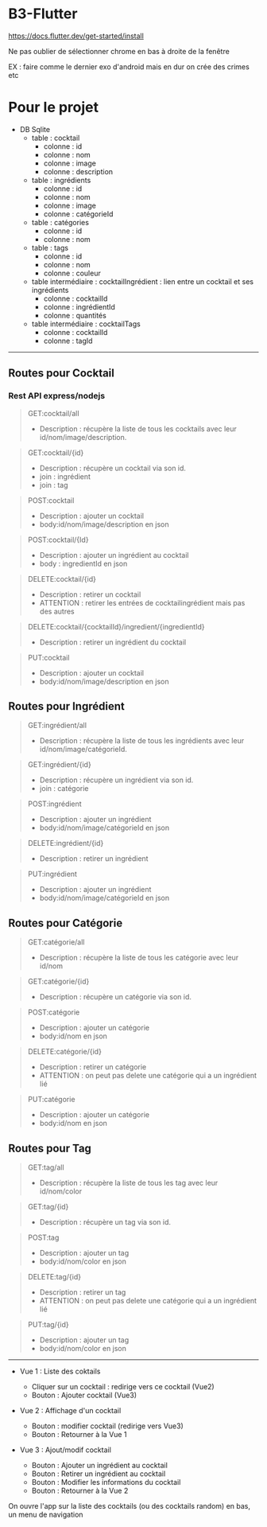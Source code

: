 # B3-Flutter

https://docs.flutter.dev/get-started/install

Ne pas oublier de sélectionner chrome en bas à droite de la fenêtre

EX : faire comme le dernier exo d'android mais en dur
on crée des crimes etc

# Pour le projet
* DB Sqlite
    * table : cocktail
        * colonne : id
        * colonne : nom
        * colonne : image
        * colonne : description
    * table : ingrédients
        * colonne : id
        * colonne : nom
        * colonne : image
        * colonne : catégorieId
    * table : catégories
        * colonne : id
        * colonne : nom
    * table : tags
        * colonne : id
        * colonne : nom
        * colonne : couleur
    * table intermédiaire : cocktailIngrédient : lien entre un cocktail et ses ingrédients
        * colonne : cocktailId 
        * colonne : ingrédientId
        * colonne : quantités
    * table intermédiaire : cocktailTags
        * colonne : cocktailId
        * colonne : tagId
________

## Routes pour Cocktail

### Rest API express/nodejs

> GET:cocktail/all
>* Description : récupère la liste de tous les cocktails avec leur id/nom/image/description.

> GET:cocktail/{id}
>* Description : récupère un cocktail via son id.
>* join : ingrédient
>* join : tag

> POST:cocktail
>* Description : ajouter un cocktail
>* body:id/nom/image/description en json

> POST:cocktail/{Id}
>* Description : ajouter un ingrédient au cocktail
>* body : ingredientId en json

> DELETE:cocktail/{id}
>* Description : retirer un cocktail
>* ATTENTION : retirer les entrées de cocktailingrédient mais pas des autres

> DELETE:cocktail/{cocktailId}/ingredient/{ingredientId}
>* Description : retirer un ingrédient du cocktail

> PUT:cocktail
>* Description : ajouter un cocktail
>* body:id/nom/image/description en json

## Routes pour Ingrédient 

> GET:ingrédient/all
>* Description : récupère la liste de tous les ingrédients avec leur id/nom/image/catégorieId.

> GET:ingrédient/{id}
>* Description : récupère un ingrédient via son id.
>* join : catégorie

> POST:ingrédient
>* Description : ajouter un ingrédient
>* body:id/nom/image/catégorieId en json

> DELETE:ingrédient/{id}
>* Description : retirer un ingrédient

> PUT:ingrédient
>* Description : ajouter un ingrédient
>* body:id/nom/image/catégorieId en json

## Routes pour Catégorie

> GET:catégorie/all
>* Description : récupère la liste de tous les catégorie avec leur id/nom

> GET:catégorie/{id}
>* Description : récupère un catégorie via son id.

> POST:catégorie
>* Description : ajouter un catégorie
>* body:id/nom en json

> DELETE:catégorie/{id}
>* Description : retirer un catégorie
>* ATTENTION : on peut pas delete une catégorie qui a un ingrédient lié

> PUT:catégorie
>* Description : ajouter un catégorie
>* body:id/nom en json

## Routes pour Tag 

> GET:tag/all
>* Description : récupère la liste de tous les tag avec leur id/nom/color

> GET:tag/{id}
>* Description : récupère un tag via son id.

> POST:tag
>* Description : ajouter un tag
>* body:id/nom/color en json

> DELETE:tag/{id}
>* Description : retirer un tag
>* ATTENTION : on peut pas delete une catégorie qui a un ingrédient lié

> PUT:tag/{id}
>* Description : ajouter un tag
>* body:id/nom/color en json

_____



* Vue 1 : Liste des coktails
    * Cliquer sur un cocktail : redirige vers ce cocktail (Vue2)
    * Bouton : Ajouter cocktail (Vue3)

* Vue 2 : Affichage d'un cocktail
    * Bouton : modifier cocktail (redirige vers Vue3)
    * Bouton : Retourner à la Vue 1

* Vue 3 : Ajout/modif cocktail
    * Bouton : Ajouter un ingrédient au cocktail
    * Bouton : Retirer un ingrédient au cocktail
    * Bouton : Modifier les informations du cocktail
    * Bouton : Retourner à la Vue 2


On ouvre l'app sur la liste des cocktails (ou des cocktails random)
en bas, un menu de navigation  